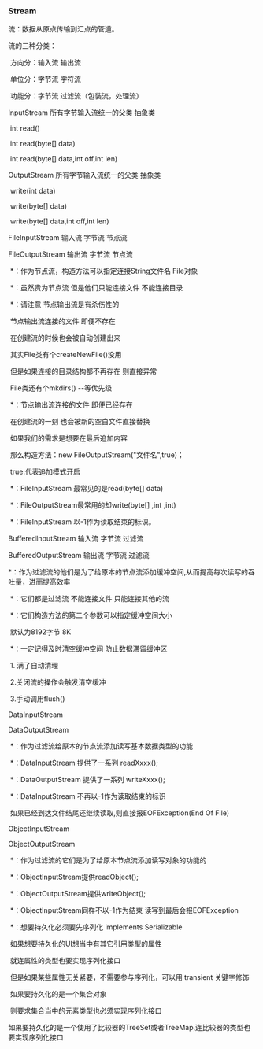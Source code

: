 ### Stream

流：数据从原点传输到汇点的管道。

流的三种分类：

​			方向分：输入流	输出流

​			单位分：字节流	字符流

​			功能分：字节流	过滤流（包装流，处理流）

InputStream			所有字节输入流统一的父类		抽象类

​			int read()

​			int read(byte[] data)

​			int read(byte[] data,int off,int len)

OutputStream		所有字节输入流统一的父类		抽象类

​			write(int data)

​			write(byte[] data)

​			write(byte[] data,int off,int len)

FileInputStream			输入流	字节流	节点流

FileOutputStream		输出流	字节流	节点流

​	*：作为节点流，构造方法可以指定连接String文件名 File对象

​	*：虽然贵为节点流 但是他们只能连接文件 不能连接目录

​	*：请注意 节点输出流是有杀伤性的

​		    节点输出流连接的文件 即便不存在

​		     在创建流的时候也会被自动创建出来

​		     其实File类有个createNewFile()没用

​		     但是如果连接的目录结构都不再存在 则直接异常

​		     File类还有个mkdirs() 				--等优先级

​	*：节点输出流连接的文件 即便已经存在

​		     在创建流的一刻 也会被新的空白文件直接替换

​		     如果我们的需求是想要在最后追加内容

​		     那么构造方法：new FileOutputStream("文件名",true)；

​		     true:代表追加模式开启

​	*：FileInputStream 最常见的是read(byte[] data)

​	*：FileOutputStream最常用的却write(byte[] ,int ,int)

​	*：FileInputStream 以-1作为读取结束的标识。

BufferedInputStream			输入流	字节流	过滤流

BufferedOutputStream		输出流	字节流	过滤流

​	*：作为过滤流的他们是为了给原本的节点流添加缓冲空间,从而提高每次读写的吞吐量，进而提高效率

​	*：它们都是过滤流 不能连接文件 只能连接其他的流

​	*：它们构造方法的第二个参数可以指定缓冲空间大小

​	      默认为8192字节  8K

​	*：一定记得及时清空缓冲空间 防止数据滞留缓冲区

​			1. 满了自动清理

​			2.关闭流的操作会触发清空缓冲

​			3.手动调用flush()

DataInputStream

DataOutputStream

​	*：作为过滤流给原本的节点流添加读写基本数据类型的功能

​	*：DataInputStream 提供了一系列 readXxxx();

​	*：DataOutputStream 提供了一系列 writeXxxx();

​	*：DataInputStream 不再以-1作为读取结束的标识

​			如果已经到达文件结尾还继续读取,则直接报EOFException(End Of File)

ObjectInputStream

ObjectOutputStream

​	*：作为过滤流的它们是为了给原本节点流添加读写对象的功能的

​	*：ObjectInputStream提供readObject();

​	*：ObjectOutputStream提供writeObject();

​	*：ObjectInputStream同样不以-1作为结束 读写到最后会报EOFException

​	*：想要持久化必须要先序列化 implements Serializable

​			如果想要持久化的UI想当中有其它引用类型的属性

​			就连属性的类型也要实现序列化接口

​			但是如果某些属性无关紧要，不需要参与序列化，可以用 transient 关键字修饰

​			如果要持久化的是一个集合对象

​			则要求集合当中的元素类型也必须实现序列化接口

​			如果要持久化的是一个使用了比较器的TreeSet或者TreeMap,连比较器的类型也要实现序列化接口